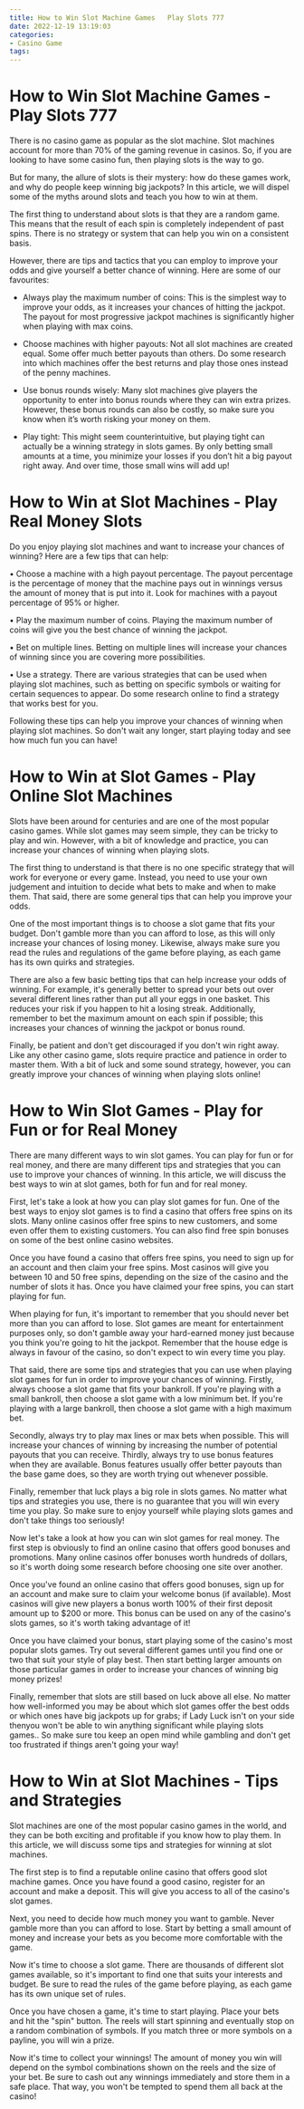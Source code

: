 ```yaml
---
title: How to Win Slot Machine Games   Play Slots 777
date: 2022-12-19 13:19:03
categories:
- Casino Game
tags:
---
```



#  How to Win Slot Machine Games - Play Slots 777

There is no casino game as popular as the slot machine. Slot machines account for more than 70% of the gaming revenue in casinos. So, if you are looking to have some casino fun, then playing slots is the way to go.

But for many, the allure of slots is their mystery: how do these games work, and why do people keep winning big jackpots? In this article, we will dispel some of the myths around slots and teach you how to win at them.

The first thing to understand about slots is that they are a random game. This means that the result of each spin is completely independent of past spins. There is no strategy or system that can help you win on a consistent basis.

However, there are tips and tactics that you can employ to improve your odds and give yourself a better chance of winning. Here are some of our favourites:

- Always play the maximum number of coins: This is the simplest way to improve your odds, as it increases your chances of hitting the jackpot. The payout for most progressive jackpot machines is significantly higher when playing with max coins.

- Choose machines with higher payouts: Not all slot machines are created equal. Some offer much better payouts than others. Do some research into which machines offer the best returns and play those ones instead of the penny machines.

- Use bonus rounds wisely: Many slot machines give players the opportunity to enter into bonus rounds where they can win extra prizes. However, these bonus rounds can also be costly, so make sure you know when it’s worth risking your money on them.

- Play tight: This might seem counterintuitive, but playing tight can actually be a winning strategy in slots games. By only betting small amounts at a time, you minimize your losses if you don’t hit a big payout right away. And over time, those small wins will add up!

#  How to Win at Slot Machines - Play Real Money Slots 

Do you enjoy playing slot machines and want to increase your chances of winning? Here are a few tips that can help:

• Choose a machine with a high payout percentage. The payout percentage is the percentage of money that the machine pays out in winnings versus the amount of money that is put into it. Look for machines with a payout percentage of 95% or higher.

• Play the maximum number of coins. Playing the maximum number of coins will give you the best chance of winning the jackpot.

• Bet on multiple lines. Betting on multiple lines will increase your chances of winning since you are covering more possibilities.

• Use a strategy. There are various strategies that can be used when playing slot machines, such as betting on specific symbols or waiting for certain sequences to appear. Do some research online to find a strategy that works best for you.

Following these tips can help you improve your chances of winning when playing slot machines. So don't wait any longer, start playing today and see how much fun you can have!

#  How to Win at Slot Games - Play Online Slot Machines 

 Slots have been around for centuries and are one of the most popular casino games. While slot games may seem simple, they can be tricky to play and win. However, with a bit of knowledge and practice, you can increase your chances of winning when playing slots.

The first thing to understand is that there is no one specific strategy that will work for everyone or every game. Instead, you need to use your own judgement and intuition to decide what bets to make and when to make them. That said, there are some general tips that can help you improve your odds.

One of the most important things is to choose a slot game that fits your budget. Don't gamble more than you can afford to lose, as this will only increase your chances of losing money. Likewise, always make sure you read the rules and regulations of the game before playing, as each game has its own quirks and strategies.

There are also a few basic betting tips that can help increase your odds of winning. For example, it's generally better to spread your bets out over several different lines rather than put all your eggs in one basket. This reduces your risk if you happen to hit a losing streak. Additionally, remember to bet the maximum amount on each spin if possible; this increases your chances of winning the jackpot or bonus round.

Finally, be patient and don't get discouraged if you don't win right away. Like any other casino game, slots require practice and patience in order to master them. With a bit of luck and some sound strategy, however, you can greatly improve your chances of winning when playing slots online!

#  How to Win Slot Games - Play for Fun or for Real Money 

There are many different ways to win slot games. You can play for fun or for real money, and there are many different tips and strategies that you can use to improve your chances of winning. In this article, we will discuss the best ways to win at slot games, both for fun and for real money.

First, let's take a look at how you can play slot games for fun. One of the best ways to enjoy slot games is to find a casino that offers free spins on its slots. Many online casinos offer free spins to new customers, and some even offer them to existing customers. You can also find free spin bonuses on some of the best online casino websites.

Once you have found a casino that offers free spins, you need to sign up for an account and then claim your free spins. Most casinos will give you between 10 and 50 free spins, depending on the size of the casino and the number of slots it has. Once you have claimed your free spins, you can start playing for fun.

When playing for fun, it's important to remember that you should never bet more than you can afford to lose. Slot games are meant for entertainment purposes only, so don't gamble away your hard-earned money just because you think you're going to hit the jackpot. Remember that the house edge is always in favour of the casino, so don't expect to win every time you play.

That said, there are some tips and strategies that you can use when playing slot games for fun in order to improve your chances of winning. Firstly, always choose a slot game that fits your bankroll. If you're playing with a small bankroll, then choose a slot game with a low minimum bet. If you're playing with a large bankroll, then choose a slot game with a high maximum bet.

Secondly, always try to play max lines or max bets when possible. This will increase your chances of winning by increasing the number of potential payouts that you can receive. Thirdly, always try to use bonus features when they are available. Bonus features usually offer better payouts than the base game does, so they are worth trying out whenever possible.

Finally, remember that luck plays a big role in slots games. No matter what tips and strategies you use, there is no guarantee that you will win every time you play. So make sure to enjoy yourself while playing slots games and don't take things too seriously!

Now let's take a look at how you can win slot games for real money. The first step is obviously to find an online casino that offers good bonuses and promotions. Many online casinos offer bonuses worth hundreds of dollars, so it's worth doing some research before choosing one site over another.

Once you've found an online casino that offers good bonuses, sign up for an account and make sure to claim your welcome bonus (if available). Most casinos will give new players a bonus worth 100% of their first deposit amount up to $200 or more. This bonus can be used on any of the casino's slots games, so it's worth taking advantage of it!

Once you have claimed your bonus, start playing some of the casino's most popular slots games. Try out several different games until you find one or two that suit your style of play best. Then start betting larger amounts on those particular games in order to increase your chances of winning big money prizes!

Finally, remember that slots are still based on luck above all else. No matter how well-informed you may be about which slot games offer the best odds or which ones have big jackpots up for grabs; if Lady Luck isn't on your side thenyou won't be able to win anything significant while playing slots games.. So make sure tou keep an open mind while gambling and don't get too frustrated if things aren't going your way!

#  How to Win at Slot Machines - Tips and Strategies

Slot machines are one of the most popular casino games in the world, and they can be both exciting and profitable if you know how to play them. In this article, we will discuss some tips and strategies for winning at slot machines.

The first step is to find a reputable online casino that offers good slot machine games. Once you have found a good casino, register for an account and make a deposit. This will give you access to all of the casino's slot games.

Next, you need to decide how much money you want to gamble. Never gamble more than you can afford to lose. Start by betting a small amount of money and increase your bets as you become more comfortable with the game.

Now it's time to choose a slot game. There are thousands of different slot games available, so it's important to find one that suits your interests and budget. Be sure to read the rules of the game before playing, as each game has its own unique set of rules.

Once you have chosen a game, it's time to start playing. Place your bets and hit the "spin" button. The reels will start spinning and eventually stop on a random combination of symbols. If you match three or more symbols on a payline, you will win a prize.

Now it's time to collect your winnings! The amount of money you win will depend on the symbol combinations shown on the reels and the size of your bet. Be sure to cash out any winnings immediately and store them in a safe place. That way, you won't be tempted to spend them all back at the casino!